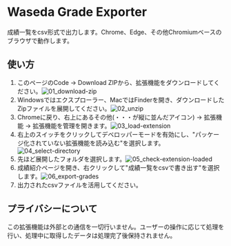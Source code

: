 # Waseda Grade Exporter
成績一覧をcsv形式で出力します。Chrome、Edge、その他Chromiumベースのブラウザで動作します。

## 使い方
1. このページのCode -> Download ZIPから、拡張機能をダウンロードしてください。![01_download-zip](https://github.com/user-attachments/assets/551dc0dd-f85f-4557-a603-0cd3c55c425c)
2. Windowsではエクスプローラー、MacではFinderを開き、ダウンロードしたZipファイルを展開してください。![02_unzip](https://github.com/user-attachments/assets/06a5e17a-4622-493d-b873-bcc4288b760a)
3. Chromeに戻り、右上にあるその他(・・・が縦に並んだアイコン) -> 拡張機能 -> 拡張機能を管理を開きます。![03_load-extension](https://github.com/user-attachments/assets/06b86f86-be3b-460f-aed5-cc5fb7ba0a56)
4. 右上のスイッチをクリックしてデベロッパーモードを有効にし、"パッケージ化されていない拡張機能を読み込む"を選択します。![04_select-directory](https://github.com/user-attachments/assets/6b290337-cf9d-414b-894a-e125ba4ab3bc)
5. 先ほど展開したフォルダを選択します。![05_check-extension-loaded](https://github.com/user-attachments/assets/7acfcde7-1c0f-4510-a6fa-a12890e6b6d6)
6. 成績紹介ページを開き、右クリックして"成績一覧をcsvで書き出す"を選択します。![06_export-grades](https://github.com/user-attachments/assets/dcaf73bd-468a-4545-b717-650858cfb5bd)
7. 出力されたcsvファイルを活用してください。

## プライバシーについて
この拡張機能は外部との通信を一切行いません。ユーザーの操作に応じて処理を行い、処理中に取得したデータは処理完了後保持されません。
